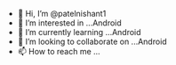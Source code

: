 - 👋 Hi, I’m @patelnishant1
- 👀 I’m interested in ...Android
- 🌱 I’m currently learning ...Android
- 💞️ I’m looking to collaborate on ...Android
- 📫 How to reach me ...

<!---
patelnishant1/patelnishant1 is a ✨ special ✨ repository because its `README.md` (this file) appears on your GitHub profile.
You can click the Preview link to take a look at your changes.
--->
